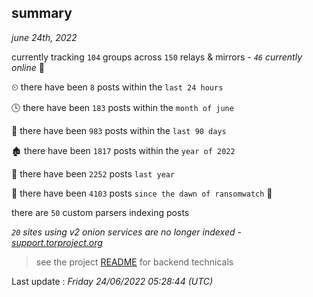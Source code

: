 
## summary
_june 24th, 2022_

currently tracking `104` groups across `150` relays & mirrors - _`46` currently online_ 📡

⏲ there have been `8` posts within the `last 24 hours`

🕓 there have been `183` posts within the `month of june`

📅 there have been `983` posts within the `last 90 days`

🏚 there have been `1817` posts within the `year of 2022`

🚀 there have been `2252` posts `last year`

🦕 there have been `4103` posts `since the dawn of ransomwatch` 🐣

there are `50` custom parsers indexing posts

_`20` sites using v2 onion services are no longer indexed - [support.torproject.org](https://support.torproject.org/onionservices/v2-deprecation/)_

> see the project [README](https://github.com/jmousqueton/ransomwatch#readme) for backend technicals



Last update : _Friday 24/06/2022 05:28:44 (UTC)_

